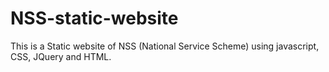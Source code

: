 # NSS-static-website
This is a Static website of NSS (National Service Scheme) using javascript, CSS, JQuery and HTML.
